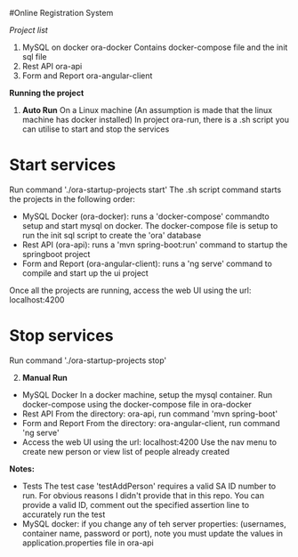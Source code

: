 #Online Registration System

*Project list*
1. MySQL on docker
ora-docker
Contains docker-compose file and the init sql file
2. Rest API
ora-api
3. Form and Report
ora-angular-client

**Running the project**

1. **Auto Run**
On a Linux machine (An assumption is made that the linux machine has docker installed)
In project ora-run, there is a .sh script you can utilise to start and stop the services

# Start services
Run command './ora-startup-projects start'
The .sh script command starts the projects in the following order:
* MySQL Docker (ora-docker): runs a 'docker-compose' commandto setup and start mysql on docker. The docker-compose file is setup to run the init sql script to create the 'ora' database
* Rest API (ora-api): runs a 'mvn spring-boot:run' command to startup the springboot project
* Form and Report (ora-angular-client): runs a 'ng serve' command to compile and start up the ui project

Once all the projects are running, access the web UI using the url: localhost:4200

# Stop services
Run command './ora-startup-projects stop'

2. **Manual Run** <br />
* MySQL Docker
In a docker machine, setup the mysql container. Run docker-compose using the docker-compose file in ora-docker
* Rest API 
From the directory: ora-api, run command 'mvn spring-boot'
* Form and Report 
From the directory: ora-angular-client, run command 'ng serve'
* Access the web UI using the url: localhost:4200 Use the nav menu to create new person or view list of people already created


**Notes:**
* Tests
The test case 'testAddPerson' requires a valid SA ID number to run. For obvious reasons I didn't provide that in this repo. You can provide a valid ID, comment out the specified assertion line to accurately run the test
* MySQL docker: 
if you change any of teh server properties: (usernames, container name, password or port), note you must update the values in application.properties file in ora-api
